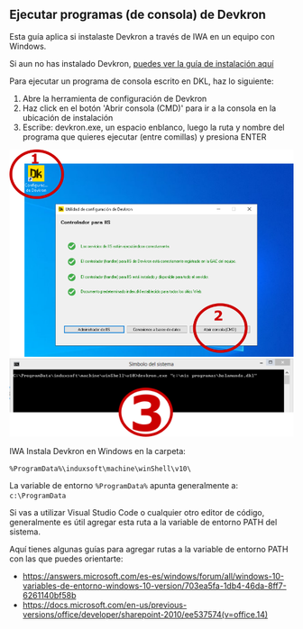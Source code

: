 ## Ejecutar programas (de consola) de Devkron

Esta guía aplica si instalaste Devkron a través de IWA en un equipo con Windows.

Si aun no has instalado Devkron, [puedes ver la guía de instalación aquí](../Instalacion/Windows-con-IWA/Instalar-DKL-Win-IWA.md)

Para ejecutar un programa de consola escrito en DKL, haz lo siguiente:

1. Abre la herramienta de configuración de Devkron
2.  Haz click en el botón 'Abrir consola (CMD)' para ir a la consola en la ubicación de instalación
3. Escribe: devkron.exe, un espacio enblanco,  luego la ruta y nombre del programa que quieres ejecutar (entre comillas) y presiona ENTER 

<img src="img/abrir-consola.png"/>
<img src="img/consola.png"/>

IWA Instala Devkron en Windows en la carpeta:
``` CMD
%ProgramData%\induxsoft\machine\winShell\v10\
```
La variable de entorno ```%ProgramData%``` apunta generalmente a: ```c:\ProgramData```

Si vas a utilizar Visual Studio Code o cualquier otro editor de código, generalmente es útil agregar esta ruta a la variable de entorno PATH del sistema.

Aquí tienes algunas guías para agregar rutas a la variable de entorno PATH con las que puedes orientarte:

* https://answers.microsoft.com/es-es/windows/forum/all/windows-10-variables-de-entorno-windows-10-version/703ea5fa-1db4-46da-8ff7-6261140bf58b
* https://docs.microsoft.com/en-us/previous-versions/office/developer/sharepoint-2010/ee537574(v=office.14)
